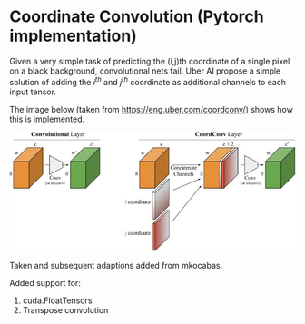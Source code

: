 # Coordinate Convolution (Pytorch implementation)
Given a very simple task of predicting the (i,j)th coordinate of a single pixel on a black background, convolutional nets fail.
Uber AI propose a simple solution of adding the $i^{th}$ and $j^{th}$ coordinate as additional channels to each input tensor.

The image below (taken from https://eng.uber.com/coordconv/) shows how this is implemented.

![Coordinate convolution](image8.jpg "From https://eng.uber.com/coordconv/")

Taken and subsequent adaptions added from mkocabas.


Added support for:
1. cuda.FloatTensors
2. Transpose convolution
